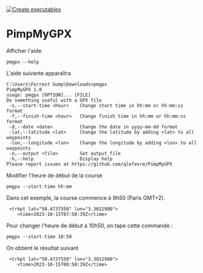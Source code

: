 [![Create executables](https://github.com/qlefevre/PimpMyGPX/actions/workflows/create-release.yml/badge.svg)](https://github.com/qlefevre/PimpMyGPX/actions/workflows/create-release.yml)

# PimpMyGPX

Afficher l'aide
```
pmgpx --help
```
L'aide suivante apparaîtra
```
C:\Users\Forrest Gump\Downloads>pmgpx
PimpMyGPX 1.0
usage: pmgpx [OPTION]... [FILE]
Do something useful with a GPX file
 -s,--start-time <hour>    Change start time in hh:mm or hh:mm:ss format
 -f,--finish-time <hour>   Change finish time in hh:mm or hh:mm:ss format
 -d,--date <date>          Change the date in yyyy-mm-dd format
 -lat,--latitude <lat>     Change the latitude by adding <lat> to all waypoints
 -lon,--longitude <lon>    Change the longitude by adding <lon> to all waypoints
 -o,--output <file>        Set output file
 -h,--help                 Display help
Please report issues at https://github.com/qlefevre/PimpMyGPX
```

Modifier l'heure de début de la course
```
pmgpx --start-time hh:mm
```
Dans cet exemple, la course commence à 9h50 (Paris GMT+2).
```
 <trkpt lat="50.4737550" lon="3.3012980">
    <time>2023-10-15T07:50:39Z</time>
```
Pour changer l'heure de début à 10h50, on tape cette commande :
```
pmgpx --start-time 10:50
```
On obtient le résultat suivant 
```
 <trkpt lat="50.4737550" lon="3.3012980">
    <time>2023-10-15T08:50:39Z</time>
```
